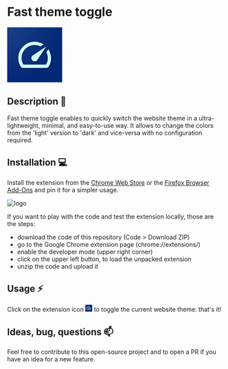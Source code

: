 # Fast theme toggle

![logo](./src/images/icon128.png)

## Description 🔭

Fast theme toggle enables to quickly switch the website theme in a ultra-lightweight, minimal, and easy-to-use way. It allows to change the colors from the 'light' version to 'dark' and vice-versa with no configuration required.

## Installation 💻

Install the extension from the [Chrome Web Store](https://chrome.google.com/webstore/detail/fast-theme-toggle/lplljpoalckodlkgekaaoobggbnhagae/related?hl=it&authuser=0) or the [Firefox Browser Add-Ons](https://addons.mozilla.org/en-US/firefox/addon/fast-theme-toggle/) and pin it for a simpler usage.

![logo](./installation.gif)

If you want to play with the code and test the extension locally, those are the steps:

- download the code of this repository (Code > Download ZIP)
- go to the Google Chrome extension page (chrome://extensions/)
- enable the developer mode (upper right corner)
- click on the upper left button, to load the unpacked extension
- unzip the code and upload it

## Usage ⚡

Click on the extension icon ![icon](./src/images/icon16.png) to toggle the current website theme: that's it!

## Ideas, bug, questions 📫

Feel free to contribute to this open-source project and to open a PR if you have an idea for a new feature.
